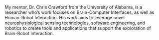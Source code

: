 My mentor, Dr. Chris Crawford from the University of Alabama, is a researcher who’s work focuses on Brain-Computer Interfaces, as well as Human-Robot Interaction. His work aims to leverage novel neurophysiological sensing technologies, software engineering, and robotics to create tools and applications that support the exploration of Brain-Robot Interaction.
